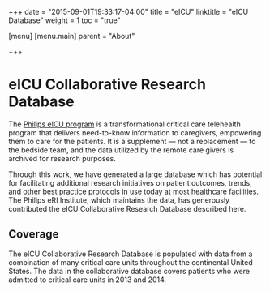 +++
date = "2015-09-01T19:33:17-04:00"
title = "eICU"
linktitle = "eICU Database"
weight = 1
toc = "true"

[menu]
  [menu.main]
    parent = "About"

+++

# eICU Collaborative Research Database 

The [Philips eICU program](http://www.usa.philips.com/healthcare/product/HCNOCTN503/eicu-program-telehealth-for-the-intensive-care-unit) is a transformational critical care telehealth program that delivers need-to-know information to caregivers, empowering them to care for the patients. It is a supplement — not a replacement — to the bedside team, and the data utilized by the remote care givers is archived for research purposes. 

Through this work, we have generated a large database which has potential for facilitating additional research initiatives on patient outcomes, trends, and other best practice protocols in use today at most healthcare facilities. The Philips eRI Institute, which maintains the data, has generously contributed the eICU Collaborative Research Database described here.

## Coverage

The eICU Collaborative Research Database is populated with data from a combination of many critical care units throughout the continental United States. The data in the collaborative database covers patients who were admitted to critical care units in 2013 and 2014.
